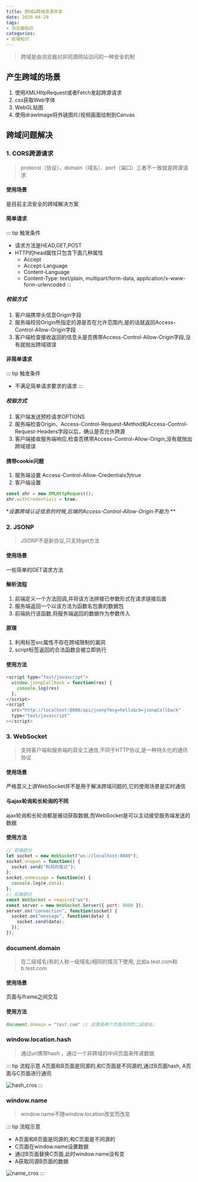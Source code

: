 ```yaml
---
title: 跨域&跨域资源共享
date: 2020-04-29
tags:
- 浏览器知识
categories:
- 前端知识
---
```


> 跨域是由浏览器对非同源网站访问的一种安全机制

## 产生跨域的场景
1. 使用XMLHttpRequest或者Fetch发起跨源请求
2. css获取Web字体
3. WebGL贴图
4. 使用drawImage将外链图片/视频画面绘制到Canvas

## 跨域问题解决

### 1. CORS跨源请求
> protocol（协议）、domain（域名）、port（端口）三者不一致就是跨源请求

#### 使用场景
是目前主流安全的跨域解决方案

#### 简单请求
::: tip 触发条件
- 请求方法是HEAD,GET,POST
- HTTP的head属性只包含下面几种属性
  - Accept
  - Accept-Language
  - Content-Language
  - Content-Type: text/plain, multipart/form-data, application/x-www-form-urlencoded
:::
##### 校验方式
1. 客户端携带头信息Origin字段
2. 服务端校验Origin所指定的源是否在允许范围内,是的话就返回Access-Control-Allow-Origin字段
3. 客户端检查接收返回的信息头是否携带Access-Control-Allow-Origin字段,没有就抛出跨域错误

#### 非简单请求
::: tip 触发条件
- 不满足简单请求要求的请求
:::
  
##### 校验方式
1. 客户端发送预检请求OPTIONS
2. 服务端检查Origin、Access-Control-Request-Method和Access-Control-Request-Headers字段以后，确认是否允许跨源
3. 客户端接收服务端响应,检查否携带Access-Control-Allow-Origin,没有就抛出跨域错误

#### 携带cookie问题
1. 服务端设置 Access-Control-Allow-Credentials为true
2. 客户端设置
```js
const xhr = new XMLHttpRequest();
xhr.withCredentials = true;
```
**设置跨域认证信息的时候,后端的Access-Control-Allow-Origin不能为* **

### 2. JSONP
> JSONP不是新协议,只支持get方法

#### 使用场景
一些简单的GET请求方法

#### 解析流程
1. 前端定义一个方法回调,并将该方法拼接已参数形式在请求链接后面
2. 服务端返回一个以该方法为函数名包裹的数据包
2. 前端执行该函数,将服务端返回的数据作为参数传入

#### 原理
1. 利用标签src属性不存在跨域限制的漏洞
2. script标签返回的合法函数会被立即执行

#### 使用方法
```js
<script type="text/javascript">
  window.jsonpCallback = function(res) {
    console.log(res)
  };
</script>
<script
  src="http://localhost:8080/api/jsonp?msg=hello&cb=jsonpCallback"
  type="text/javascript"
></script>
```

### 3. WebSocket
> 支持客户端和服务端的双全工通信,不同于HTTP协议,是一种持久化的通讯协议

#### 使用场景
严格意义上讲WebSocket并不是用于解决跨域问题的,它的使用场景是实时通信

#### 与ajax轮询和长轮询的不同
ajax轮询和长轮询都是被动获取数据,而WebSocket是可以主动接受服务端发送的数据

#### 使用方法
```js
// 前端部分
let socket = new WebSocket("ws://localhost:8080");
socket.onopen = function() {
  socket.send("秋风的笔记");
};
socket.onmessage = function(e) {
  console.log(e.data);
};
// 后端部分
const WebSocket = require("ws");
const server = new WebSocket.Server({ port: 8080 });
server.on("connection", function(socket) {
  socket.on("message", function(data) {
    socket.send(data);
  });
});
```

### document.domain
> 在二级域名(有的人称一级域名)相同的情况下使用, 比如a.test.com和b.test.com

#### 使用场景
页面与iframe之间交互

#### 使用方法
```js
document.domain = "test.com" // 这里是两个页面共同的二级域名;
```

### window.location.hash
> 通过url携带hash ，通过一个非跨域的中间页面来传递数据

::: tip 流程示意
A页面和B页面是同源的,和C页面是不同源的,通过B页面hash, A页面与C页面进行通讯

<img :src="$withBase('/browser/hash_cros.png')" alt="hash_cros">
:::


### window.name
> window.name不随window.location改变而改变

::: tip 流程示意
- A页面和B页面是同源的,和C页面是不同源的
- C页面在window.name设置数据
- 通过B页面替换C页面,此时window.name没有变
- A获取同源B页面的数据

<img :src="$withBase('/browser/name_cros.png')" alt="name_cros">
:::

